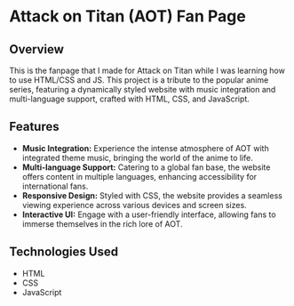 # Attack on Titan (AOT) Fan Page

## Overview
This is the fanpage that I made for Attack on Titan while I was learning how to use HTML/CSS and JS. This project is a tribute to the popular anime series, featuring a dynamically styled website with music integration and multi-language support, crafted with HTML, CSS, and JavaScript.

## Features
- **Music Integration:** Experience the intense atmosphere of AOT with integrated theme music, bringing the world of the anime to life.
- **Multi-language Support:** Catering to a global fan base, the website offers content in multiple languages, enhancing accessibility for international fans.
- **Responsive Design:** Styled with CSS, the website provides a seamless viewing experience across various devices and screen sizes.
- **Interactive UI:** Engage with a user-friendly interface, allowing fans to immerse themselves in the rich lore of AOT.

## Technologies Used
- HTML
- CSS
- JavaScript

